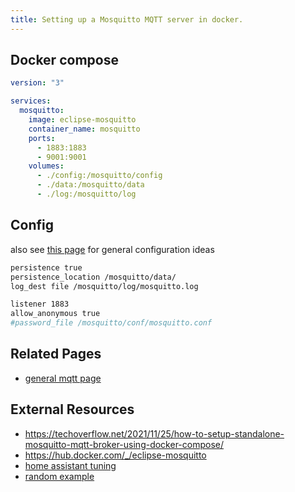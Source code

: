 ```yaml
---
title: Setting up a Mosquitto MQTT server in docker.
---
```


## Docker compose

```yaml
version: "3"

services:
  mosquitto:
    image: eclipse-mosquitto
    container_name: mosquitto
    ports:
      - 1883:1883
      - 9001:9001
    volumes:
      - ./config:/mosquitto/config
      - ./data:/mosquitto/data
      - ./log:/mosquitto/log
```

## Config

also see [this page](/notebook/mqtt/) for general configuration ideas

```bash
persistence true
persistence_location /mosquitto/data/
log_dest file /mosquitto/log/mosquitto.log

listener 1883
allow_anonymous true
#password_file /mosquitto/conf/mosquitto.conf
```

## Related Pages

* [general mqtt page](/notebook/mqtt/)

## External Resources

* <https://techoverflow.net/2021/11/25/how-to-setup-standalone-mosquitto-mqtt-broker-using-docker-compose/>
* <https://hub.docker.com/_/eclipse-mosquitto>
* [home assistant tuning](https://www.homeautomationguy.io/docker-tips/configuring-the-mosquitto-mqtt-docker-container-for-use-with-home-assistant/)
* [random example](https://github.com/vvatelot/mosquitto-docker-compose/blob/master/docker-compose.yaml)
